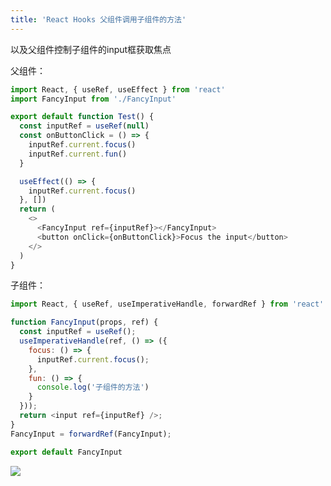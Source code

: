 ```yaml
---
title: 'React Hooks 父组件调用子组件的方法'
---   
```

以及父组件控制子组件的input框获取焦点

父组件：

```javascript
import React, { useRef, useEffect } from 'react'
import FancyInput from './FancyInput'

export default function Test() {
  const inputRef = useRef(null)
  const onButtonClick = () => {
    inputRef.current.focus()
    inputRef.current.fun()
  }

  useEffect(() => {
    inputRef.current.focus()
  }, [])
  return (
    <>
      <FancyInput ref={inputRef}></FancyInput>
      <button onClick={onButtonClick}>Focus the input</button>
    </>
  )
}
```

子组件：

```javascript
import React, { useRef, useImperativeHandle, forwardRef } from 'react'

function FancyInput(props, ref) {
  const inputRef = useRef();
  useImperativeHandle(ref, () => ({
    focus: () => {
      inputRef.current.focus();
    },
    fun: () => {
      console.log('子组件的方法')
    }
  }));
  return <input ref={inputRef} />;
}
FancyInput = forwardRef(FancyInput);

export default FancyInput
```

![](https://img-blog.csdnimg.cn/20210610190816954.png?x-oss-processimage/watermark,type_ZmFuZ3poZW5naGVpdGk,shadow_10,text_aHR0cHM6Ly9ibG9nLmNzZG4ubmV0L3h1dG9uZ2Jhbw,size_16,color_FFFFFF,t_70)